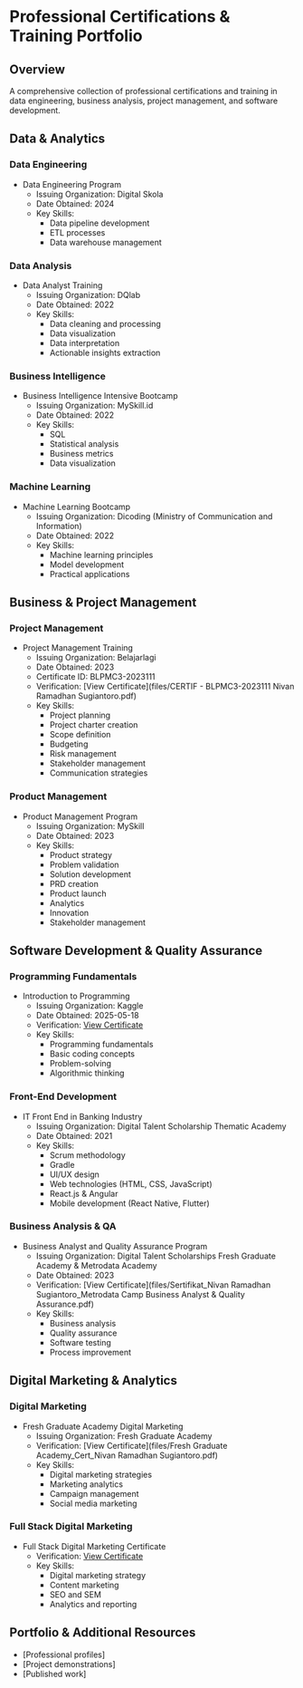 # Professional Certifications & Training Portfolio

## Overview

A comprehensive collection of professional certifications and training in data engineering, business analysis, project management, and software development.

## Data & Analytics

### Data Engineering

- Data Engineering Program
  - Issuing Organization: Digital Skola
  - Date Obtained: 2024
  - Key Skills:
    - Data pipeline development
    - ETL processes
    - Data warehouse management

### Data Analysis

- Data Analyst Training
  - Issuing Organization: DQlab
  - Date Obtained: 2022
  - Key Skills:
    - Data cleaning and processing
    - Data visualization
    - Data interpretation
    - Actionable insights extraction

### Business Intelligence

- Business Intelligence Intensive Bootcamp
  - Issuing Organization: MySkill.id
  - Date Obtained: 2022
  - Key Skills:
    - SQL
    - Statistical analysis
    - Business metrics
    - Data visualization

### Machine Learning

- Machine Learning Bootcamp
  - Issuing Organization: Dicoding (Ministry of Communication and Information)
  - Date Obtained: 2022
  - Key Skills:
    - Machine learning principles
    - Model development
    - Practical applications

## Business & Project Management

### Project Management

- Project Management Training
  - Issuing Organization: Belajarlagi
  - Date Obtained: 2023
  - Certificate ID: BLPMC3-2023111
  - Verification: [View Certificate](files/CERTIF - BLPMC3-2023111 Nivan Ramadhan Sugiantoro.pdf)
  - Key Skills:
    - Project planning
    - Project charter creation
    - Scope definition
    - Budgeting
    - Risk management
    - Stakeholder management
    - Communication strategies

### Product Management

- Product Management Program
  - Issuing Organization: MySkill
  - Date Obtained: 2023
  - Key Skills:
    - Product strategy
    - Problem validation
    - Solution development
    - PRD creation
    - Product launch
    - Analytics
    - Innovation
    - Stakeholder management

## Software Development & Quality Assurance

### Programming Fundamentals

- Introduction to Programming
  - Issuing Organization: Kaggle
  - Date Obtained: 2025-05-18
  - Verification: [View Certificate](https://www.kaggle.com/learn/certification/nivanrs/intro-to-programming)
  - Key Skills:
    - Programming fundamentals
    - Basic coding concepts
    - Problem-solving
    - Algorithmic thinking

### Front-End Development

- IT Front End in Banking Industry
  - Issuing Organization: Digital Talent Scholarship Thematic Academy
  - Date Obtained: 2021
  - Key Skills:
    - Scrum methodology
    - Gradle
    - UI/UX design
    - Web technologies (HTML, CSS, JavaScript)
    - React.js & Angular
    - Mobile development (React Native, Flutter)

### Business Analysis & QA

- Business Analyst and Quality Assurance Program
  - Issuing Organization: Digital Talent Scholarships Fresh Graduate Academy & Metrodata Academy
  - Date Obtained: 2023
  - Verification: [View Certificate](files/Sertifikat_Nivan Ramadhan Sugiantoro_Metrodata Camp Business Analyst & Quality Assurance.pdf)
  - Key Skills:
    - Business analysis
    - Quality assurance
    - Software testing
    - Process improvement

## Digital Marketing & Analytics

### Digital Marketing

- Fresh Graduate Academy Digital Marketing
  - Issuing Organization: Fresh Graduate Academy
  - Verification: [View Certificate](files/Fresh Graduate Academy_Cert_Nivan Ramadhan Sugiantoro.pdf)
  - Key Skills:
    - Digital marketing strategies
    - Marketing analytics
    - Campaign management
    - Social media marketing

### Full Stack Digital Marketing

- Full Stack Digital Marketing Certificate
  - Verification: [View Certificate](files/nivan-ramadhan-sugiantoro-certificate-achievements-facfsdm23.pdf)
  - Key Skills:
    - Digital marketing strategy
    - Content marketing
    - SEO and SEM
    - Analytics and reporting

## Portfolio & Additional Resources

- [Professional profiles]
- [Project demonstrations]
- [Published work]
